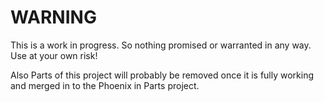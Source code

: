 WARNING
=======

This is a work in progress.  So nothing promised or warranted in any way.  Use at your own risk!

Also Parts of this project will probably be removed once it is fully working and merged in to the Phoenix in Parts project.



